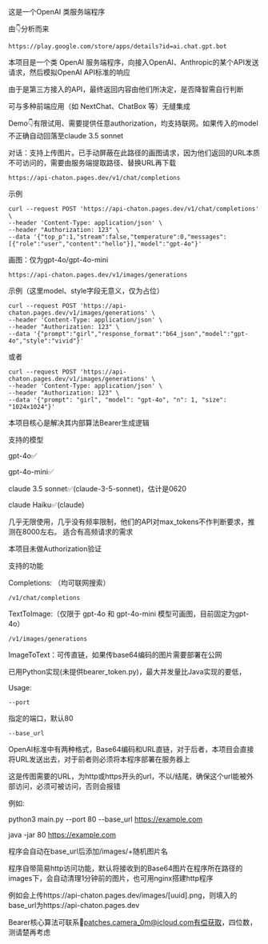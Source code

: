 这是一个OpenAI 类服务端程序

由👇分析而来

	https://play.google.com/store/apps/details?id=ai.chat.gpt.bot


本项目是一个类 OpenAI 服务端程序，向接入OpenAI、Anthropic的某个API发送请求，然后模拟OpenAI API标准的响应

由于是第三方接入的API，最终返回内容由他们所决定，是否降智需自行判断

可与多种前端应用（如 NextChat、ChatBox 等）无缝集成

Demo👇有限试用、需要提供任意authorization，均支持联网。如果传入的model不正确自动回落至claude 3.5 sonnet

对话：支持上传图片。已手动屏蔽在此路径的画图请求，因为他们返回的URL本质不可访问的，需要由服务端提取路径、替换URL再下载

	https://api-chaton.pages.dev/v1/chat/completions
 
示例

 	curl --request POST 'https://api-chaton.pages.dev/v1/chat/completions' \
 	--header 'Content-Type: application/json' \
 	--header "Authorization: 123" \
 	--data '{"top_p":1,"stream":false,"temperature":0,"messages":[{"role":"user","content":"hello"}],"model":"gpt-4o"}'
  
画图：仅为gpt-4o/gpt-4o-mini

 	https://api-chaton.pages.dev/v1/images/generations

  

示例（这里model、style字段无意义，仅为占位）

	curl --request POST 'https://api-chaton.pages.dev/v1/images/generations' \
	--header 'Content-Type: application/json' \
	--header "Authorization: 123" \
	--data '{"prompt":"girl","response_format":"b64_json","model":"gpt-4o","style":"vivid"}'
 
或者

 	curl --request POST 'https://api-chaton.pages.dev/v1/images/generations' \
	--header 'Content-Type: application/json' \
	--header "Authorization: 123" \
	--data '{"prompt": "girl", "model": "gpt-4o", "n": 1, "size": "1024x1024"}'
  
本项目核心是解决其内部算法Bearer生成逻辑


支持的模型

gpt-4o✅

gpt-4o-mini✅

claude 3.5 sonnet✅(claude-3-5-sonnet)，估计是0620

claude Haiku✅(claude)

几乎无限使用，几乎没有频率限制，他们的API对max_tokens不作判断要求，推测在8000左右。 适合有高频请求的需求

本项目未做Authorization验证

支持的功能

Completions: （均可联网搜索）

	/v1/chat/completions


TextToImage:（仅限于 gpt-4o 和 gpt-4o-mini 模型可画图，目前固定为gpt-4o）

	/v1/images/generations

ImageToText：可传直链，如果传base64编码的图片需要部署在公网

已用Python实现(未提供bearer_token.py)，最大并发量比Java实现的要低，

Usage:

	--port 

指定的端口，默认80

 	--base_url

OpenAI标准中有两种格式，Base64编码和URL直链，对于后者，本项目会直接将URL发送出去，对于前者则必须将本程序部署在服务器上

这是传图需要的URL，为http或https开头的url，不以/结尾，确保这个url能被外部访问，必须可被访问，否则会报错

例如:

python3 main.py --port 80 --base_url https://example.com

java -jar 80 https://example.com

程序会自动在base_url后添加/images/+随机图片名

程序自带简易http访问功能，默认将接收到的Base64图片在程序所在路径的images下，会自动清理1分钟前的图片，也可用nginx搭建http程序

例如会上传https://api-chaton.pages.dev/images/[uuid].png，则填入的base_url为https://api-chaton.pages.dev

Bearer核心算法可联系📧patches.camera_0m@icloud.com有偿获取，四位数，测请楚再考虑


